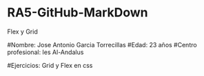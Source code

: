 # RA5-GitHub-MarkDown
Flex y Grid

#Nombre: Jose Antonio Garcia Torrecillas
#Edad: 23 años
#Centro profesional: Ies Al-Andalus

#Ejercicios: Grid y Flex en  css
